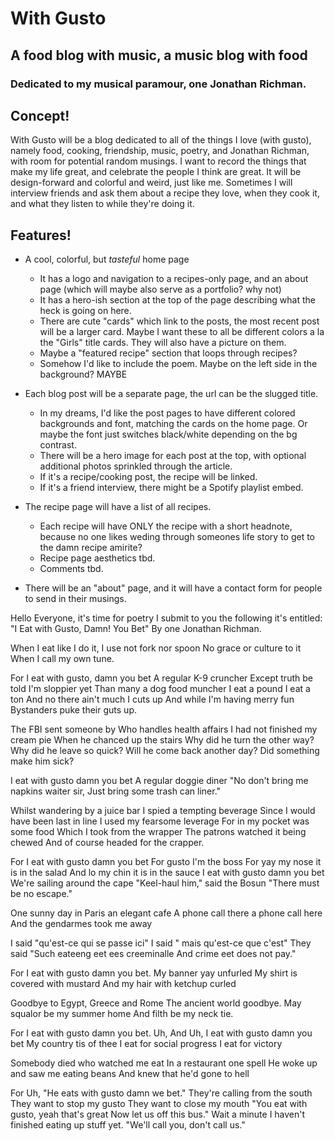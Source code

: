 # With Gusto
## A food blog with music, a music blog with food
### Dedicated to my musical paramour, one Jonathan Richman.

## Concept!

With Gusto will be a blog dedicated to all of the things I love (with gusto), namely food, cooking, friendship, music, poetry, and Jonathan Richman, with room for potential random musings. I want to record the things that make my life great, and celebrate the people I think are great. It will be design-forward and colorful and weird, just like me. Sometimes I will interview friends and ask them about a recipe they love, when they cook it, and what they listen to while they're doing it. 

## Features!
- A cool, colorful, but *tasteful* home page
    - It has a logo and navigation to a recipes-only page, and an about page (which will maybe also serve as a portfolio? why not)
    - It has a hero-ish section at the top of the page describing what the heck is going on here.
    - There are cute "cards" which link to the posts, the most recent post will be a larger card. Maybe I want these to all be different colors a la the "Girls" title cards. They will also have a picture on them. 
    - Maybe a "featured recipe" section that loops through recipes?
    - Somehow I'd like to include the poem. Maybe on the left side in the background? MAYBE

- Each blog post will be a separate page, the url can be the slugged title. 
    - In my dreams, I'd like the post pages to have different colored backgrounds and font, matching the cards on the home page. Or maybe the font just switches black/white depending on the bg contrast.  
    - There will be a hero image for each post at the top, with optional additional photos sprinkled through the article.
    - If it's a recipe/cooking post, the recipe will be linked.  
    - If it's a friend interview, there might be a Spotify playlist embed.

- The recipe page will have a list of all recipes. 
    - Each recipe will have ONLY the recipe with a short headnote, because no one likes weding through someones life story to get to the damn recipe amirite?
    - Recipe page aesthetics tbd. 
    - Comments tbd.

- There will be an "about" page, and it will have a contact form for people to send in their musings.


Hello Everyone, it's time for poetry
I submit to you the following it's entitled:
"I Eat with Gusto, Damn! You Bet"
By one Jonathan Richman.

When I eat like I do it,
I use not fork nor spoon
No grace or culture to it
When I call my own tune.

For I eat with gusto, damn you bet
A regular K-9 cruncher
Except truth be told I'm sloppier yet
Than many a dog food muncher
I eat a pound I eat a ton
And no there ain't much I cuts up
And while I'm having merry fun
Bystanders puke their guts up.

The FBI sent someone by
Who handles health affairs
I had not finished my cream pie
When he chanced up the stairs
Why did he turn the other way?
Why did he leave so quick?
Will he come back another day?
Did something make him sick?

I eat with gusto damn you bet
A regular doggie diner
"No don't bring me napkins waiter sir,
Just bring some trash can liner."

Whilst wandering by a juice bar
I spied a tempting beverage
Since I would have been last in line
I used my fearsome leverage
For in my pocket was some food
Which I took from the wrapper
The patrons watched it being chewed
And of course headed for the crapper.

For I eat with gusto damn you bet
For gusto I'm the boss
For yay my nose it is in the salad
And lo my chin it is in the sauce
I eat with gusto damn you bet
We're sailing around the cape
"Keel-haul him," said the Bosun
"There must be no escape."

One sunny day in Paris an elegant cafe
A phone call there a phone call here
And the gendarmes took me away

I said "qu'est-ce qui se passe ici"
I said " mais qu'est-ce que c'est"
They said "Such eateeng eet ees creeminalle
And crime eet does not pay."

For I eat with gusto damn you bet.
My banner yay unfurled
My shirt is covered with mustard
And my hair with ketchup curled

Goodbye to Egypt, Greece and Rome
The ancient world goodbye.
May squalor be my summer home
And filth be my neck tie.

For I eat with gusto damn you bet.
Uh, And Uh, I eat with gusto damn you bet
My country tis of thee
I eat for social progress
I eat for victory

Somebody died who watched me eat
In a restaurant one spell
He woke up and saw me eating beans
And knew that he'd gone to hell

For Uh, "He eats with gusto damn we bet."
They're calling from the south
They want to stop my gusto
They want to close my mouth
"You eat with gusto, yeah that's great
Now let us off this bus."
Wait a minute I haven't finished eating up stuff yet.
"We'll call you, don't call us."